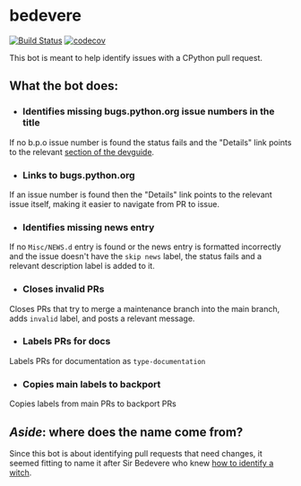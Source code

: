 # bedevere

[![Build Status](https://github.com/python/bedevere/actions/workflows/ci.yml/badge.svg?event=push)](https://github.com/python/bedevere/actions)
[![codecov](https://codecov.io/gh/python/bedevere/branch/master/graph/badge.svg)](https://codecov.io/gh/python/bedevere)

This bot is meant to help identify issues with a CPython pull request.

## What the bot does:
- ### Identifies missing bugs.python.org issue numbers in the title
If no b.p.o issue number is found the status fails and the
"Details" link points to the relevant
[section of the devguide](https://devguide.python.org/pullrequest/#submitting).
- ### Links to bugs.python.org
If an issue number is found then the "Details" link points to the relevant issue 
itself, making it easier to navigate from PR to issue.
- ### Identifies missing news entry
If no `Misc/NEWS.d` entry is found or the news entry is formatted incorrectly 
and the issue doesn't have the `skip news` label, the status fails and a relevant 
description label is added to it.
- ### Closes invalid PRs
Closes PRs that try to merge a maintenance branch into the main branch, adds 
`invalid` label, and posts a relevant message.
- ### Labels PRs for docs
Labels PRs for documentation as `type-documentation`
- ### Copies main labels to backport
Copies labels from main PRs to backport PRs

## *Aside*: where does the name come from?
Since this bot is about identifying pull requests that need changes,
it seemed fitting to name it after Sir Bedevere who knew
[how to identify a witch](https://youtu.be/yp_l5ntikaU).
